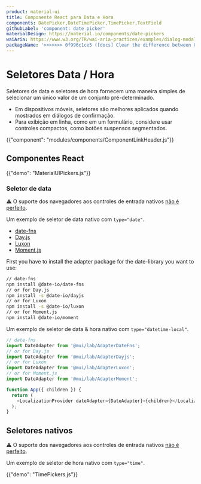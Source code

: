 ```yaml
---
product: material-ui
title: Componente React para Data e Hora
components: DatePicker,DateTimePicker,TimePicker,TextField
githubLabel: 'component: date picker'
materialDesign: https://material.io/components/date-pickers
waiAria: https://www.w3.org/TR/wai-aria-practices/examples/dialog-modal/datepicker-dialog.html
packageName: '>>>>>>> 0f996c1ce5 ([docs] Clear the difference between UI and React components)'
---
```


# Seletores Data / Hora

<p class="description">Seletores de data e seletores de hora fornecem uma maneira simples de selecionar um único valor de um conjunto pré-determinado.</p>

- Em dispositivos móveis, seletores são melhores aplicados quando mostrados em diálogos de confirmação.
- Para exibição em linha, como em um formulário, considere usar controles compactos, como botões suspensos segmentados.

{{"component": "modules/components/ComponentLinkHeader.js"}}

## Componentes React

{{"demo": "MaterialUIPickers.js"}}

### Seletor de data

⚠️ O suporte dos navegadores aos controles de entrada nativos [não é perfeito](https://caniuse.com/#feat=input-datetime).

Um exemplo de seletor de data nativo com `type="date"`.

- [date-fns](https://date-fns.org/)
- [Day.js](https://day.js.org/)
- [Luxon](https://moment.github.io/luxon/#/)
- [Moment.js](https://momentjs.com/)

First you have to install the adapter package for the date-library you want to use:

```sh
// date-fns
npm install @date-io/date-fns
// or for Day.js
npm install -s @date-io/dayjs
// or for Luxon
npm install -s @date-io/luxon
// or for Moment.js
npm install @date-io/moment
```

Um exemplo de seletor de data & hora nativo com `type="datetime-local"`.

```js
// date-fns
import DateAdapter from '@mui/lab/AdapterDateFns';
// or for Day.js
import DateAdapter from '@mui/lab/AdapterDayjs';
// or for Luxon
import DateAdapter from '@mui/lab/AdapterLuxon';
// or for Moment.js
import DateAdapter from '@mui/lab/AdapterMoment';

function App({ children }) {
  return (
    <LocalizationProvider dateAdapter={DateAdapter}>{children}</LocalizationProvider>
  );
}
```

## Seletores nativos

⚠️ O suporte dos navegadores aos controles de entrada nativos [não é perfeito](https://caniuse.com/#feat=input-datetime).

Um exemplo de seletor de hora nativo com `type="time"`.

{{"demo": "TimePickers.js"}}
